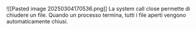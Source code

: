 ![[Pasted image 20250304170536.png]]
La system call close permette di chiudere un file. Quando un processo termina, tutti i file aperti vengono automaticamente chiusi.